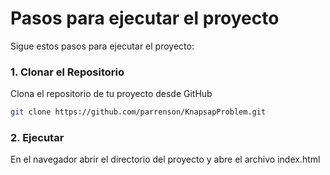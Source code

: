 # Pasos para ejecutar el proyecto

Sigue estos pasos para ejecutar el proyecto:

### 1. Clonar el Repositorio

Clona el repositorio de tu proyecto desde GitHub

```bash
git clone https://github.com/parrenson/KnapsapProblem.git
```

### 2. Ejecutar
En el navegador abrir el directorio del proyecto y abre el archivo index.html
